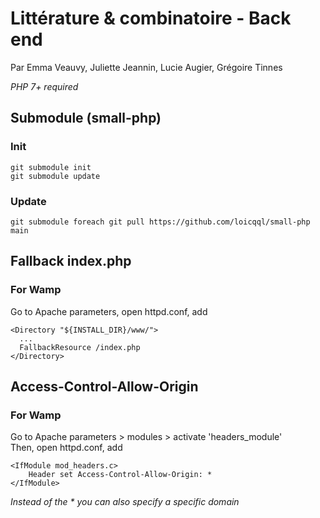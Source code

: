 # Littérature & combinatoire - Back end

Par Emma Veauvy, Juliette Jeannin, Lucie Augier, Grégoire Tinnes

*PHP 7+ required*

## Submodule (small-php)
### Init
```
git submodule init
git submodule update
```
### Update
```
git submodule foreach git pull https://github.com/loicqql/small-php main
```

## Fallback index.php
### For Wamp
Go to Apache parameters, open httpd.conf, add 
```
<Directory "${INSTALL_DIR}/www/">
  ...
  FallbackResource /index.php
</Directory>
```
## Access-Control-Allow-Origin
### For Wamp
Go to Apache parameters > modules > activate 'headers_module'\
Then, open httpd.conf, add 
```
<IfModule mod_headers.c>
    Header set Access-Control-Allow-Origin: *
</IfModule>
```
*Instead of the * you can also specify a specific domain*
